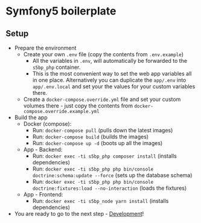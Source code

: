# Symfony5 boilerplate

## Setup

* Prepare the environment
  * Create your own `.env` file (copy the contents from `.env.example`)
    * All the variables in `.env`, will automatically be forwarded to the `s5bp_php` container.
    * This is the most convenient way to set the web app variables all in one place. Alternatively you can duplicate the `app/.env` into `app/.env.local` and set your the values for your custom variables there.
  * Create a `docker-compose.override.yml` file and set your custom volumes there - just copy the contents from `docker-compose.override.example.yml`
* Build the app
  * Docker (compose):
    * Run: `docker-compose pull` (pulls down the latest images)
    * Run: `docker-compose build` (builds the images)
    * Run: `docker-compose up -d` (boots up all the images)
  * App - Backend:
    * Run: `docker exec -ti s5bp_php composer install` (installs dependencies)
    * Run: `docker exec -ti s5bp_php php bin/console doctrine:schema:update --force` (sets up the database schema)
    * Run: `docker exec -ti s5bp_php php bin/console doctrine:fixtures:load --no-interaction` (loads the fixtures)
  * App - Frontend:
    * Run: `docker exec -ti s5bp_node yarn install` (installs dependencies)
* You are ready to go to the next step - [Development](development.md)!
